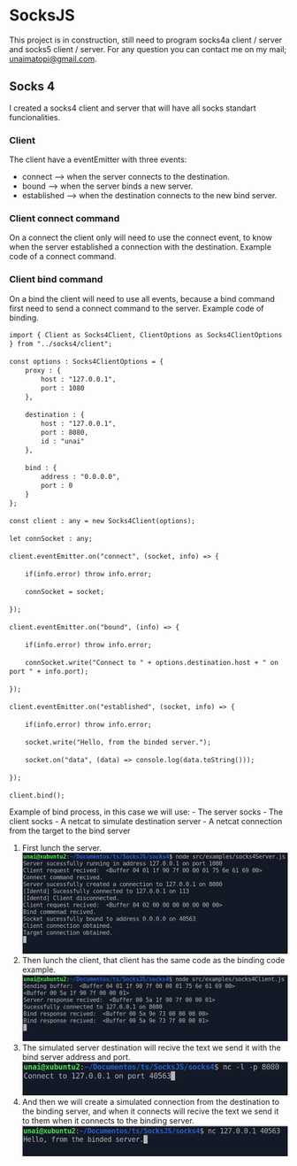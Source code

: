# SocksJS
This project is in construction, still need to program socks4a client / server and socks5 client / server. For any question you can contact me on my mail; unaimatopi@gmail.com.

## Socks 4
I created a socks4 client and server that will have all socks standart funcionalities.

### Client
The client have a eventEmitter with three events:
  - connect --> when the server connects to the destination.
  - bound --> when the server binds a new server.
  - established --> when the destination connects to the new bind server.

### Client connect command
On a connect the client only will need to use the connect event, to know when the server established a connection with the destination.
Example code of a connect command.

### Client bind command
On a bind the client will need to use all events, because a bind command first need to send a connect command to the server.
Example code of binding.

```
import { Client as Socks4Client, ClientOptions as Socks4ClientOptions } from "../socks4/client";

const options : Socks4ClientOptions = {
	proxy : {
		host : "127.0.0.1",
		port : 1080
	},
	
	destination : {
		host : "127.0.0.1",
		port : 8080,
		id : "unai"
	},
	
	bind : {
		address : "0.0.0.0",
		port : 0
	}	
};

const client : any = new Socks4Client(options);

let connSocket : any;

client.eventEmitter.on("connect", (socket, info) => {

	if(info.error) throw info.error;
	
	connSocket = socket;

});

client.eventEmitter.on("bound", (info) => {
	
	if(info.error) throw info.error;

	connSocket.write("Connect to " + options.destination.host + " on port " + info.port);

});

client.eventEmitter.on("established", (socket, info) => {
	
	if(info.error) throw info.error;

	socket.write("Hello, from the binded server.");

	socket.on("data", (data) => console.log(data.toString()));

});

client.bind();
```

Example of bind process, in this case we will use:
	- The server socks
	- The client socks
	- A netcat to simulate destination server
	- A netcat connection from the target to the bind server
1. First lunch the server.
!["Server launch"](https://raw.githubusercontent.com/unaiiM/SocksJS/main/img/socks4server.png)
2. Then lunch the client, that client has the same code as the binding code example.
!["Client launch"](https://raw.githubusercontent.com/unaiiM/SocksJS/main/img/socks4client.png)
3. The simulated server destination will recive the text we send it with the bind server address and port.
!["Destination server"](https://raw.githubusercontent.com/unaiiM/SocksJS/main/img/socks4simulatedserver.png) 
4. And then we will create a simulated connection from the destination to the binding server, and when it connects will recive the text we send it to them when it connects to the binding server.
!["Connection binding"](https://raw.githubusercontent.com/unaiiM/SocksJS/main/img/socks4simulatedconnection.png) 

